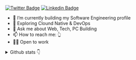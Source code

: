 [![Twitter Badge](https://img.shields.io/badge/-Twitter-1ca0f1?style=flat-square&labelColor=1ca0f1&logo=twitter&logoColor=white&link=https://twitter.com/ayushisreal)](https://twitter.com/ayushisreal) [![Linkedin Badge](https://img.shields.io/badge/-LinkedIn-blue?style=flat-square&logo=Linkedin&logoColor=white&link=https://www.linkedin.com/in/ayushslink/)](https://www.linkedin.com/in/ayushslink/) 

- 🔭 I’m currently building my Software Engineering profile
- 🌱 Exploring Clound Native & DevOps
- 💬 Ask me about Web, Tech, PC Building
- 📫 How to reach me: 👆
- 👨‍💻 Open to work



<details>
  <summary>
    Github stats
    <span class="icon">👇</span>
  </summary>


![](https://github-readme-stats.vercel.app/api?username=ayushsgithub&theme=react&hide_border=false&include_all_commits=true&count_private=true)<br/>
![](https://github-readme-streak-stats.herokuapp.com/?user=ayushsgithub&theme=react&hide_border=false)<br/>

</details>
